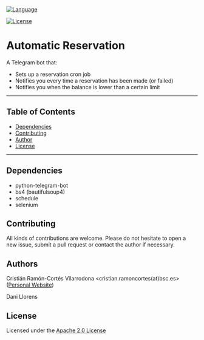 <!-- Main Repository language -->
[![Language](https://img.shields.io/badge/language-python-brightgreen.svg)](https://img.shields.io/badge/language-python-brightgreen.svg)

<!-- Repository License -->
[![License](https://img.shields.io/badge/License-Apache%202.0-blue.svg)](https://github.com/cristianrcv/reservation-cron/blob/master/LICENSE)


# Automatic Reservation

A Telegram bot that:

- Sets up a reservation cron job
- Notifies you every time a reservation has been made (or failed)
- Notifies you when the balance is lower than a certain limit


---

## Table of Contents

* [Dependencies](#dependencies)
* [Contributing](#contributing)
* [Author](#author)
* [License](#license)

---


## Dependencies

- python-telegram-bot
- bs4 (bautifulsoup4)
- schedule
- selenium


## Contributing

All kinds of contributions are welcome. Please do not hesitate to open a new issue,
submit a pull request or contact the author if necessary. 
 

## Authors

Cristián Ramón-Cortés Vilarrodona <cristian.ramoncortes(at)bsc.es> ([Personal Website][cristian])

Dani Llorens


## License

Licensed under the [Apache 2.0 License][apache-2]


[cristian]: https://cristianrcv.netlify.com/

[apache-2]: http://www.apache.org/licenses/LICENSE-2.0
